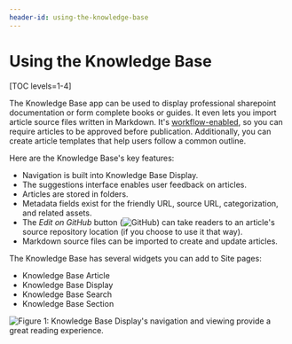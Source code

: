 ```yaml
---
header-id: using-the-knowledge-base
---
```


# Using the Knowledge Base

[TOC levels=1-4]

The Knowledge Base app can be used to display professional sharepoint documentation
or form complete books or guides. It even lets you import article source files
written in Markdown. It's 
[workflow-enabled](/docs/7-2/user/-/knowledge_base/u/workflow), 
so you can require articles to be approved before publication. Additionally, you 
can create article templates that help users follow a common outline. 

Here are the Knowledge Base's key features: 

-   Navigation is built into Knowledge Base Display. 
-   The suggestions interface enables user feedback on articles. 
-   Articles are stored in folders.
-   Metadata fields exist for the friendly URL, source URL, categorization, and 
    related assets.
-   The *Edit on GitHub* button 
    (![GitHub](../../../../images/icon-edit-on-github.png)) 
    can take readers to an article's source repository location (if you choose 
    to use it that way). 
-   Markdown source files can be imported to create and update articles. 

The Knowledge Base has several widgets you can add to Site pages: 

- Knowledge Base Article 
- Knowledge Base Display 
- Knowledge Base Search 
- Knowledge Base Section 

![Figure 1: Knowledge Base Display's navigation and viewing provide a great reading experience.](../../../../images/kb-display.png)
